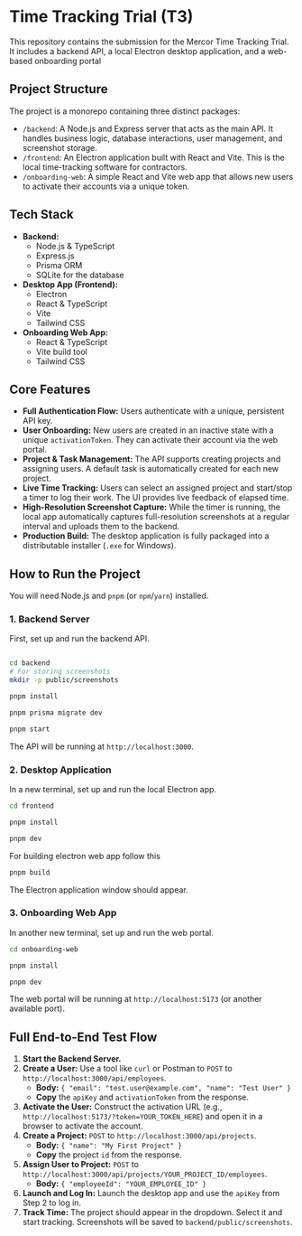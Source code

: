 # Time Tracking Trial (T3)

This repository contains the submission for the Mercor Time Tracking Trial. It includes a backend API, a local Electron desktop application, and a web-based onboarding portal

## Project Structure

The project is a monorepo containing three distinct packages:

- `/backend`: A Node.js and Express server that acts as the main API. It handles business logic, database interactions, user management, and screenshot storage.
- `/frontend`: An Electron application built with React and Vite. This is the local time-tracking software for contractors.
- `/onboarding-web`: A simple React and Vite web app that allows new users to activate their accounts via a unique token.

## Tech Stack

- **Backend:**
  - Node.js & TypeScript
  - Express.js
  - Prisma ORM
  - SQLite for the database
- **Desktop App (Frontend):**
  - Electron
  - React & TypeScript
  - Vite
  - Tailwind CSS
- **Onboarding Web App:**
  - React & TypeScript
  - Vite build tool
  - Tailwind CSS

## Core Features

- **Full Authentication Flow:** Users authenticate with a unique, persistent API key.
- **User Onboarding:** New users are created in an inactive state with a unique `activationToken`. They can activate their account via the web portal.
- **Project & Task Management:** The API supports creating projects and assigning users. A default task is automatically created for each new project.
- **Live Time Tracking:** Users can select an assigned project and start/stop a timer to log their work. The UI provides live feedback of elapsed time.
- **High-Resolution Screenshot Capture:** While the timer is running, the local app automatically captures full-resolution screenshots at a regular interval and uploads them to the backend.
- **Production Build:** The desktop application is fully packaged into a distributable installer (`.exe` for Windows).

## How to Run the Project

You will need Node.js and `pnpm` (or `npm`/`yarn`) installed.

### 1. Backend Server

First, set up and run the backend API.

```bash

cd backend
# For storing screenshots
mkdir -p public/screenshots

pnpm install

pnpm prisma migrate dev

pnpm start
```

The API will be running at `http://localhost:3000`.

### 2. Desktop Application

In a new terminal, set up and run the local Electron app.

```bash
cd frontend

pnpm install

pnpm dev
```

For building electron web app follow this

```bash
pnpm build
```

The Electron application window should appear.

### 3. Onboarding Web App

In another new terminal, set up and run the web portal.

```bash
cd onboarding-web

pnpm install

pnpm dev
```

The web portal will be running at `http://localhost:5173` (or another available port).

## Full End-to-End Test Flow

1.  **Start the Backend Server.**
2.  **Create a User:** Use a tool like `curl` or Postman to `POST` to `http://localhost:3000/api/employees`.
    - **Body:** `{ "email": "test.user@example.com", "name": "Test User" }`
    - **Copy** the `apiKey` and `activationToken` from the response.
3.  **Activate the User:** Construct the activation URL (e.g., `http://localhost:5173/?token=YOUR_TOKEN_HERE`) and open it in a browser to activate the account.
4.  **Create a Project:** `POST` to `http://localhost:3000/api/projects`.
    - **Body:** `{ "name": "My First Project" }`
    - **Copy** the project `id` from the response.
5.  **Assign User to Project:** `POST` to `http://localhost:3000/api/projects/YOUR_PROJECT_ID/employees`.
    - **Body:** `{ "employeeId": "YOUR_EMPLOYEE_ID" }`
6.  **Launch and Log In:** Launch the desktop app and use the `apiKey` from Step 2 to log in.
7.  **Track Time:** The project should appear in the dropdown. Select it and start tracking. Screenshots will be saved to `backend/public/screenshots`.

